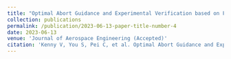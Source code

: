 ```yaml
---
title: "Optimal Abort Guidance and Experimental Verification based on Feature Learning"
collection: publications
permalink: /publication/2023-06-13-paper-title-number-4
date: 2023-06-13
venue: 'Journal of Aerospace Engineering (Accepted)'
citation: 'Kenny V, You S, Pei C, et al. Optimal Abort Guidance and Experimental Verification based on Feature Learning[J]. Journal of Aerospace Engineering'
---
```

